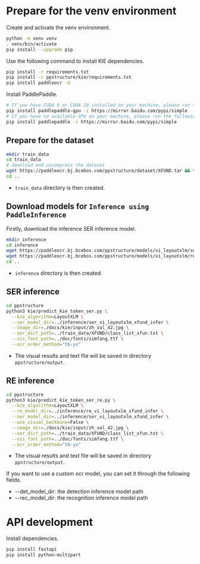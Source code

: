 # Prepare for the venv environment
Create and activate the venv environment.
```bash
python -m venv venv
. venv/bin/activate
pip install --upgrade pip
```

Use the following command to install KIE dependencies.
```bash
pip install -r requirements.txt
pip install -r ppstructure/kie/requirements.txt
pip install paddleocr -U
```

Install PaddlePaddle.
```bash
# If you have CUDA 9 or CUDA 10 installed on your machine, please run the following command to install
pip install paddlepaddle-gpu -i https://mirror.baidu.com/pypi/simple
# If you have no available GPU on your machine, please run the following command to install the CPU version
pip install paddlepaddle -i https://mirror.baidu.com/pypi/simple
```

## Prepare for the dataset
```bash
mkdir train_data
cd train_data
# download and uncompress the dataset
wget https://paddleocr.bj.bcebos.com/ppstructure/dataset/XFUND.tar && tar -xf XFUND.tar
cd ..
```
- `train_data` directory is then created.

## Download models for `Inference using PaddleInference`
Firstly, download the inference SER inference model.
```bash
mkdir inference
cd inference
wget https://paddleocr.bj.bcebos.com/ppstructure/models/vi_layoutxlm/ser_vi_layoutxlm_xfund_infer.tar && tar -xf ser_vi_layoutxlm_xfund_infer.tar
wget https://paddleocr.bj.bcebos.com/ppstructure/models/vi_layoutxlm/re_vi_layoutxlm_xfund_infer.tar && tar -xf re_vi_layoutxlm_xfund_infer.tar
cd ..
```
- `inference` directory is then created.

## SER inference
```bash
cd ppstructure
python3 kie/predict_kie_token_ser.py \
  --kie_algorithm=LayoutXLM \
  --ser_model_dir=../inference/ser_vi_layoutxlm_xfund_infer \
  --image_dir=./docs/kie/input/zh_val_42.jpg \
  --ser_dict_path=../train_data/XFUND/class_list_xfun.txt \
  --vis_font_path=../doc/fonts/simfang.ttf \
  --ocr_order_method="tb-yx"
```
- The visual results and text file will be saved in directory `ppstructure/output`.

## RE inference
```bash
cd ppstructure
python3 kie/predict_kie_token_ser_re.py \
  --kie_algorithm=LayoutXLM \
  --re_model_dir=../inference/re_vi_layoutxlm_xfund_infer \
  --ser_model_dir=../inference/ser_vi_layoutxlm_xfund_infer \
  --use_visual_backbone=False \
  --image_dir=./docs/kie/input/zh_val_42.jpg \
  --ser_dict_path=../train_data/XFUND/class_list_xfun.txt \
  --vis_font_path=../doc/fonts/simfang.ttf \
  --ocr_order_method="tb-yx"
```
- The visual results and text file will be saved in directory `ppstructure/output`.

If you want to use a custom ocr model, you can set it through the following fields.
* --det_model_dir: the detection inference model path
* --rec_model_dir: the recognition inference model path

# API development
Install dependencies.
```bash
pip install fastapi
pip install python-multipart
```